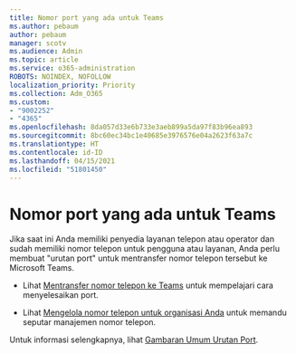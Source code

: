 ```yaml
---
title: Nomor port yang ada untuk Teams
ms.author: pebaum
author: pebaum
manager: scotv
ms.audience: Admin
ms.topic: article
ms.service: o365-administration
ROBOTS: NOINDEX, NOFOLLOW
localization_priority: Priority
ms.collection: Adm_O365
ms.custom:
- "9002252"
- "4365"
ms.openlocfilehash: 8da057d33e6b733e3aeb899a5da97f83b96ea893
ms.sourcegitcommit: 8bc60ec34bc1e40685e3976576e04a2623f63a7c
ms.translationtype: HT
ms.contentlocale: id-ID
ms.lasthandoff: 04/15/2021
ms.locfileid: "51801450"
---
```

# <a name="port-existing-numbers-to-teams"></a>Nomor port yang ada untuk Teams

Jika saat ini Anda memiliki penyedia layanan telepon atau operator dan sudah memiliki nomor telepon untuk pengguna atau layanan, Anda perlu membuat "urutan port" untuk mentransfer nomor telepon tersebut ke Microsoft Teams.

- Lihat [Mentransfer nomor telepon ke Teams](https://docs.microsoft.com/microsoftteams/phone-number-calling-plans/transfer-phone-numbers-to-teams) untuk mempelajari cara menyelesaikan port. 

- Lihat [Mengelola nomor telepon untuk organisasi Anda](https://docs.microsoft.com/microsoftteams/manage-phone-numbers-for-your-organization/manage-phone-numbers-for-your-organization) untuk memandu seputar manajemen nomor telepon. 

Untuk informasi selengkapnya, lihat [Gambaran Umum Urutan Port](https://docs.microsoft.com/MicrosoftTeams/phone-number-calling-plans/port-order-overview). 
